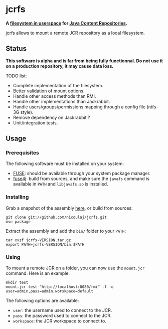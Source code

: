 jcrfs
=====

**A [filesystem in userspace](http://en.wikipedia.org/wiki/Filesystem_in_Userspace) for [Java Content Repositories](http://en.wikipedia.org/wiki/Content_repository_API_for_Java).**

jcrfs allows to mount a remote JCR repository as a local filesystem.

Status
------

**This software is alpha and is far from being fully functionnal. Do not use it on a production repository, it may cause data loss.**

TODO list:

* Complete implementation of the filesystem.
* Better validation of mount options.
* Handle other access methods than RMI.
* Handle other implementations than Jackrabbit.
* Handle users/groups/permissions mapping through a config file (ntfs-3G style).
* Remove dependency on Jackrabbit ?
* Unit/integration tests.

Usage
-----

### Prerequisites

The following software must be installed on your system:

 * [FUSE](http://fuse.sourceforge.net): should be available through your system package manager.
 * [fuse4j](https://github.com/dtrott/fuse4j): build from sources, and make sure the `javafs` command is available in `PATH` and `libjavafs.so` is installed.

### Installing

Grab a snapshot of the assembly [here](https://oss.sonatype.org/content/repositories/snapshots/net/ju-n/jcrfs/jcrfs), or build from sources:

    git clone git://github.com/nicoulaj/jcrfs.git
    mvn package

Extract the assembly and add the `bin/` folder to your `PATH`:

    tar xvzf jcrfs-VERSION.tar.gz
    export PATH=jcrfs-VERSION/bin:$PATH

### Using

To mount a remote JCR on a folder, you can now use the `mount.jcr` command. Here is an example:

    mkdir test
    mount.jcr test "http://localhost:8080/rmi" -f -o user=admin,pass=admin,worskpace=default

The following options are available:

 * `user`: the username used to connect to the JCR.
 * `pass`: the password used to connect to the JCR.
 * `workspace`: the JCR workspace to connect to.
